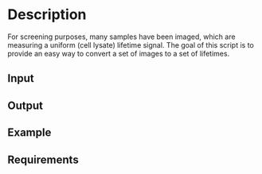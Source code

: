 

# Description

For screening purposes, many samples have been imaged, which are measuring a uniform (cell lysate) lifetime signal. 
The goal of this script is to provide an easy way to convert a set of images to a set of lifetimes.

## Input

## Output

## Example

## Requirements